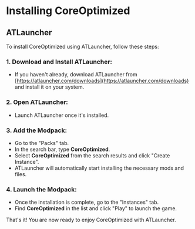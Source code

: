 # Installing CoreOptimized

## ATLauncher

To install CoreOptimized using ATLauncher, follow these steps:

### 1. Download and Install ATLauncher:
   - If you haven't already, download ATLauncher from [https://atlauncher.com/downloads](https://atlauncher.com/downloads) and install it on your system.

### 2. Open ATLauncher: 
   - Launch ATLauncher once it's installed.

### 3. Add the Modpack:

   - Go to the "Packs" tab.
   - In the search bar, type **CoreOptimized**.
   - Select **CoreOptimized** from the search results and click "Create Instance".
   - ATLauncher will automatically start installing the necessary mods and files.

### 4. Launch the Modpack:

   - Once the installation is complete, go to the "Instances" tab.
   - Find **CoreOptimized** in the list and click "Play" to launch the game.

That's it! You are now ready to enjoy CoreOptimized with ATLauncher.
